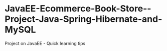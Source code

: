 # JavaEE-Ecommerce-Book-Store--Project-Java-Spring-Hibernate-and-MySQL
Project on JavaEE - Quick learning tips
